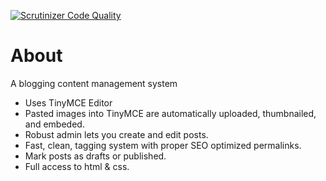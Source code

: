 [![Scrutinizer Code Quality](https://scrutinizer-ci.com/g/hparadiz/technexus/badges/quality-score.png?b=master)](https://scrutinizer-ci.com/g/hparadiz/technexus/?branch=master)

# About
A blogging content management system
- Uses TinyMCE Editor
- Pasted images into TinyMCE are automatically uploaded, thumbnailed, and embeded.
- Robust admin lets you create and edit posts.
- Fast, clean, tagging system with proper SEO optimized permalinks.
- Mark posts as drafts or published.
- Full access to html & css.